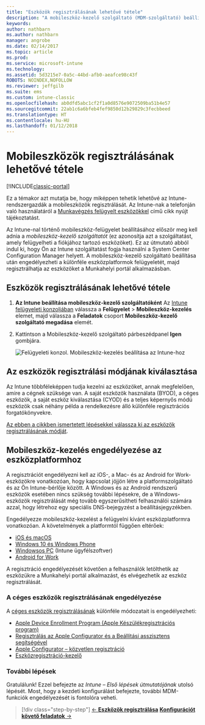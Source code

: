 ```yaml
---
title: "Eszközök regisztrálásának lehetővé tétele"
description: "A mobileszköz-kezelő szolgáltató (MDM-szolgáltató) beállítása és az iOS-, Windows-, Android- és Mac-eszközök regisztrálásának engedélyezése"
keywords: 
author: nathbarn
ms.author: nathbarn
manager: angrobe
ms.date: 02/14/2017
ms.topic: article
ms.prod: 
ms.service: microsoft-intune
ms.technology: 
ms.assetid: 5d3215e7-0a5c-44bd-afb0-aeafce98c43f
ROBOTS: NOINDEX,NOFOLLOW
ms.reviewer: jeffgilb
ms.suite: ems
ms.custom: intune-classic
ms.openlocfilehash: ab0dfd5abc1cf2f1a0d8576e9072509ba51b4e57
ms.sourcegitcommit: 22ab1c6a6bfeb4fef9850d12b29829c3fecbbeed
ms.translationtype: HT
ms.contentlocale: hu-HU
ms.lasthandoff: 01/12/2018
---
```

# <a name="enable-enrollment-for-mobile-devices"></a>Mobileszközök regisztrálásának lehetővé tétele

[!INCLUDE[classic-portal](../includes/classic-portal.md)]

Ez a témakor azt mutatja be, hogy miképpen tehetik lehetővé az Intune-rendszergazdák a mobileszközök regisztrálását. Az Intune-nak a telefonján való használatáról a [Munkavégzés felügyelt eszközökkel](https://docs.microsoft.com/intune-user-help/company-portal-frequently-asked-questions) című cikk nyújt tájékoztatást.

Az Intune-nal történő mobileszköz-felügyelet beállításához először meg kell adnia a *mobileszköz-kezelő szolgáltatót* (ez azonosítja azt a szolgáltatást, amely felügyelheti a fiókjához tartozó eszközöket). Ez az útmutató abból indul ki, hogy Ön az Intune szolgáltatást fogja használni a System Center Configuration Manager helyett. A mobileszköz-kezelő szolgáltató beállítása után engedélyezheti a különféle eszközplatformok felügyeletét, majd regisztrálhatja az eszközöket a Munkahelyi portál alkalmazásban.

## <a name="enable-device-enrollment"></a>Eszközök regisztrálásának lehetővé tétele

1. **Az Intune beállítása mobileszköz-kezelő szolgáltatóként** Az [Intune felügyeleti konzoljában](https://manage.microsoft.com/) válassza a **Felügyelet** > **Mobileszköz-kezelés** elemet, majd válassza a **Feladatok** csoport **Mobileszköz-kezelő szolgáltató megadása** elemét.  

2. Kattintson a Mobileszköz-kezelő szolgáltató párbeszédpanel **Igen** gombjára.

    ![Felügyeleti konzol. Mobileszköz-kezelés beállítása az Intune-hoz](../media/intune-mdm-authority.png)

## <a name="choose-how-to-enroll-devices"></a>Az eszközök regisztrálási módjának kiválasztása

Az Intune többféleképpen tudja kezelni az eszközöket, annak megfelelően, amire a cégnek szüksége van. A saját eszközök használata (BYOD), a céges eszközök, a saját eszköz kiválasztása (CYOD) és a teljes képernyős módú eszközök csak néhány példa a rendelkezésre álló különféle regisztrációs forgatókönyvekre.

[Az ebben a cikkben ismertetett lépésekkel válassza ki az eszközök regisztrálásának módját](choose-how-to-enroll-devices1.md).

## <a name="enable-mdm-for-your-device-platform"></a>Mobileszköz-kezelés engedélyezése az eszközplatformhoz
A regisztrációt engedélyezni kell az iOS-, a Mac- és az Android for Work-eszközökre vonatkozóan, hogy kapcsolat jöjjön létre a platformszolgáltató és az Ön Intune-bérlője között. A Windows és az Android rendszerű eszközök esetében nincs szükség további lépésekre, de a Windows-eszközök regisztrálását még tovább egyszerűsítheti felhasználói számára azzal, hogy létrehoz egy speciális DNS-bejegyzést a beállításjegyzékben.

Engedélyezze mobileszköz-kezelést a felügyelni kívánt eszközplatformra vonatkozóan. A követelmények a platformtól függően eltérőek:

- [iOS és macOS](/intune-classic/deploy-use/set-up-ios-and-mac-management-with-microsoft-intune)
- [Windows 10 és Windows Phone](/intune-classic/deploy-use/set-up-windows-device-management-with-microsoft-intune)
- [Windowsos PC](/intune-classic/deploy-use/manage-windows-pcs-with-microsoft-intune) (Intune ügyfélszoftver)
- [Android for Work](/intune-classic/deploy-use/set-up-android-for-work)

A regisztráció engedélyezését követően a felhasználók letölthetik az eszközükre a Munkahelyi portál alkalmazást, és elvégezhetik az eszköz regisztrálását.

### <a name="enable-company-owned-device-enrollment"></a>A céges eszközök regisztrálásának engedélyezése
A [céges eszközök regisztrálásának](/intune-classic/deploy-use/manage-corporate-owned-devices) különféle módozatait is engedélyezheti:
- [Apple Device Enrollment Program (Apple Készülékregisztrációs program)](/intune-classic/deploy-use/ios-device-enrollment-program-in-microsoft-intune)
- [Regisztrálás az Apple Configurator és a Beállítási asszisztens segítségével](/intune-classic/deploy-use/ios-setup-assistant-enrollment-in-microsoft-intune)
- [Apple Configurator – közvetlen regisztráció](/intune-classic/deploy-use/ios-direct-enrollment-in-microsoft-intune)
- [Eszközregisztráció-kezelő](/intune-classic/deploy-use/enroll-corporate-owned-devices-with-the-device-enrollment-manager-in-microsoft-intune)

### <a name="next-steps"></a>További lépések
Gratulálunk! Ezzel befejezte az *Intune – Első lépések útmutatójának* utolsó lépését. Most, hogy a kezdeti konfigurálást befejezte, további MDM-funkciók engedélyezését is fontolóra veheti.

>[!div class="step-by-step"]
>[&larr; **Eszközök regisztrálása**](.\start-with-a-paid-subscription-to-microsoft-intune-step-8.md)     [**Konfigurációt követő feladatok** &rarr;](.\post-configuration-tasks.md)  
